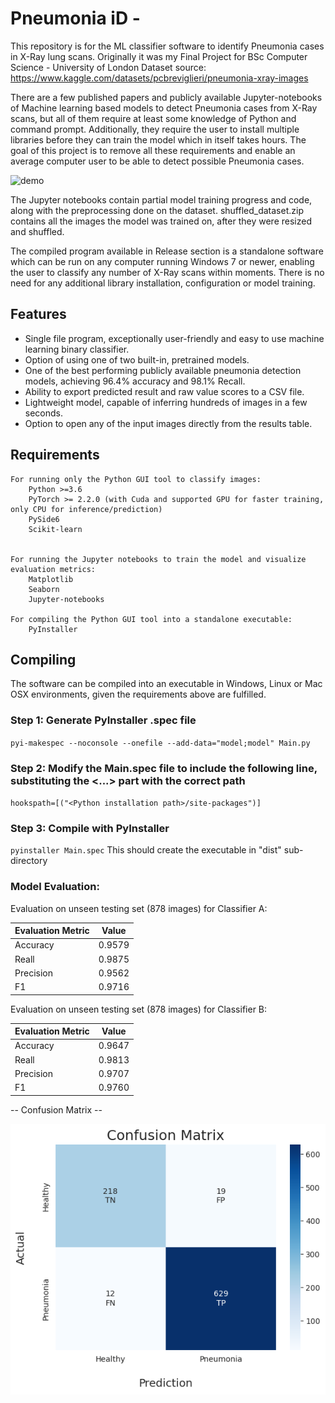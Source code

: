 # Pneumonia iD - 
This repository is for the ML classifier software to identify Pneumonia cases in X-Ray lung scans.
Originally it was my Final Project for BSc Computer Science - University of London
Dataset source: https://www.kaggle.com/datasets/pcbreviglieri/pneumonia-xray-images

There are a few published papers and publicly available Jupyter-notebooks of Machine learning based models to detect Pneumonia cases from X-Ray scans, but all of them require at least some  knowledge of Python and command prompt. Additionally, they require the user to install multiple libraries before they can train the model which in itself takes hours. The goal of this project is to remove all these requirements and enable an average computer user to be able to detect possible Pneumonia cases. 



![demo](./demo/pneumonia-id-demo.gif)

The Jupyter notebooks contain partial model training progress and code, along with the preprocessing done on the dataset.
shuffled_dataset.zip contains all the images the model was trained on, after they were resized and shuffled.

The compiled program available in Release section is a standalone software which can be run on any computer running Windows 7 or newer, enabling the user to classify any number of X-Ray scans within moments. There is no need for any additional library installation, configuration or model training.

## Features
- Single file program, exceptionally user-friendly and easy to use machine learning binary classifier.
- Option of using one of two built-in, pretrained models.
- One of the best performing publicly available pneumonia detection models, achieving 96.4% accuracy and 98.1% Recall.
- Ability to export predicted result and raw value scores to a CSV file.
- Lightweight model, capable of inferring hundreds of images in a few seconds.
- Option to open any of the input images directly from the results table.
 


## Requirements
    
    For running only the Python GUI tool to classify images:
        Python >=3.6
        PyTorch >= 2.2.0 (with Cuda and supported GPU for faster training, only CPU for inference/prediction)
        PySide6
        Scikit-learn
    
    
    For running the Jupyter notebooks to train the model and visualize evaluation metrics:
        Matplotlib
        Seaborn
        Jupyter-notebooks
        
    For compiling the Python GUI tool into a standalone executable:
        PyInstaller
        
    
## Compiling

The software can be compiled into an executable in Windows, Linux or Mac OSX environments, given the requirements above are fulfilled.

### Step 1: Generate PyInstaller .spec file
    
`pyi-makespec --noconsole --onefile --add-data="model;model" Main.py`

### Step 2: Modify the Main.spec file to include the following line, substituting the <...> part with the correct path
`hookspath=[("<Python installation path>/site-packages")]`
### Step 3: Compile with PyInstaller
`pyinstaller Main.spec`
This should create the executable in "dist" sub-directory

### Model Evaluation:

Evaluation on unseen testing set (878 images) for Classifier A:


| Evaluation Metric  | Value |
| ------------- | ------------- |
| Accuracy | 0.9579  |
| Reall  | 0.9875  |
| Precision  | 0.9562  |
| F1  |  0.9716  |

Evaluation on unseen testing set (878 images) for Classifier B:


| Evaluation Metric  | Value |
| ------------- | ------------- |
| Accuracy | 0.9647  |
| Reall  | 0.9813  |
| Precision  | 0.9707  |
| F1  |  0.9760  |

-- Confusion Matrix -- 

![confusion-matrix](./demo/model_new-confusion-matrix.png)


